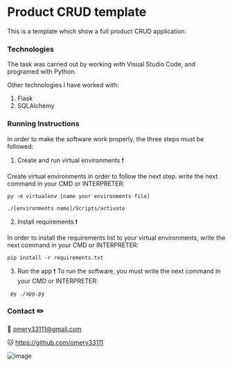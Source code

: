 # Product CRUD template

This is a template which show a full product CRUD application.


### Technologies

The task was carried out by working with Visual Studio Code, and programed with Python.

Other technologies I have worked with:
1. Flask
2. SQLAlchemy


### Running Instructions

In order to make the software work properly, the three steps must be followed:

1. Create and run virtual environments ❗️

Create virtual environments in order to follow the next step. write the next command in your CMD or INTERPRETER:
  ```
  py -m virtualenv [name your environments file]
  
  ./[environments name]/Scripts/activate
  ```

2. Install requirements ❗️

In order to install the requirements list to your virtual environments, write the next command in your CMD or INTERPRETER:
  ```
  pip install -r requirements.txt
  ```

3. Run the app ❗️
To run the software, you must write the next command in your CMD or INTERPRETER:
 ```
  py ./app.py
 ```

  
### Contact ✏️

📧 omery33111@gmail.com

🐱 https://github.com/omery33111

![image](https://user-images.githubusercontent.com/110463400/212853084-ec2c5831-38ab-45ed-811c-21be60efe9cb.png)
